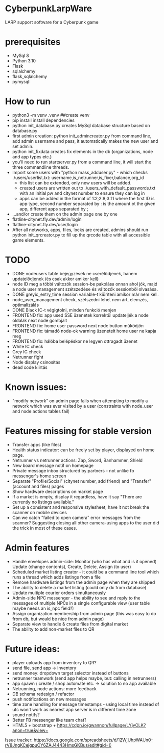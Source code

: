 # CyberpunkLarpWare
LARP support software for a Cyberpunk game

# prerequisites
- MySql 8
- Python 3.10
- Flask
- sqlalchemy
- flask_sqlalchemy
- pymysql



# How to run
- python3 -m venv .venv  ##create venv
- pip install install dependencies
- python init_database.py creates MySql database structure based on database.py
- first admin creation: python init_admincreator.py from command line, add admin username and pass, it automatically makes the new user and set admin.
- python init_fixdata creates fix elements in the db (organizations, node and app types etc.)
- you'll need to run startserver.py from a command line, it will start the three commandline threads.
- Import some users with "python mass_adduser.py" - which checks ./users/userlist.txt: username,is_netrunner,is_fixer,balance,org_id
  - this list can be extended, only new users will be added.
  - created users are written out to ./users_with_default_passwords.txt with an initial pw and citynet number to ensure they can log in
  - apps can be added in the format of 1:2;2:8;3:11 where the first ID is app type, second number separated by  : is the amount ot the given app, different apps separated by ;
- ...and/or create them on the admin page one by one
- flatline-citynet.fly.dev/admin/login
- flatline-citynet.fly.dev/user/login
- After all networks, apps, files, locks are created, admins should run python init_qrcreator.py to fill up the qrcode table with all accessible game elements.

# TODO
- DONE nodeusers table bejegyzések ne cserélődjenek, hanem updatelődjenek (és csak akkor amikor kell)
- node ID meg a többi változók session-be pakolása onnan ahol jók, majd a node user management szétszedése és változók sessionből olvasása.
- DONE greyic_entry_time session variable-t kiüríteni amikor már nem kell.
- node_user_management check, szétszedni lehet nem árt, elemzés, optimalizálás
- DONE Black IC-t végigtolni, minden funkció menjen
- FRONTEND fix: app used SSE üzenetek korrektül updateljék a node oldalak next node gombjait
- FRONTEND fix: home user password next node button működjön
- FRONTEND fix: támadó node-ok warning üzeneteit home user ne kapja meg
- FRONTEND fix: hálóba belépéskor ne legyen ottragadt üzenet
- White IC check
- Grey IC check
- Netrunner fight
- Node display csinosítás
- dead code kiirtás

# Known issues:

- "modify network" on admin page fails when attempting to modify a network which was ever visited by a user (constraints with node_user and node actions tables fail)

# Features missing for stable version

- Transfer apps (like files)
- Health status indicator: can be freely set by player, displayed on home page.
- Netrunner vs netrunner actions: Zap, Sword, Banhammer, Shield
- New board message notif on homepage
- Private message inbox structured by partners - not unlike fb messenger's home screen
- Separate "Profile/Social" (citynet number, add friend) and "Transfer" (account and files) pages
- Show hardware descriptions on market page
- If a market is empty, display it regardless, have it say "There are currently no listings available."
- Set up a consistent and responsive stylesheet, have it not break the scanner on mobile devices
- Can we catch "failed to open camera" error messages from the scanner? Suggesting closing all other camera-using apps to the user did the trick in most of these cases.

# Admin features
- Handle envelopes admin-side: Monitor (who has what and is it opened) Update (change contents), Create, Delete, Assign (to user)
- Scheduled market listing creator - it could be a command line tool which runs a thread which adds listings from a file
- Remove hardware listings from the admin page when they are shipped
- The ability to delete a market listing (could only do from database)
- Update multiple courier orders simultaneously
- Admin-side NPC messenger - the ability to see and reply to the messages of multiple NPCs in a single configurable view (user table maybe needs an is_npc field?)
- Assign organization membership from admin page (this was easy to do from db, but would be nice from admin page)
- Separate view to handle & create files from digital market
- The ability to add non-market files to QR

# Future ideas:

- player uploads app from inventory to QR?
- send file, send app -> inventory
- send money: dropdown target selector instead of buttons
- netrunner teamwork (send app helps maybe, but: calling in netrunners)
- app spawn / create / shop automate etc. -> solution to no app available
- Netrunning, node actions: more feedback
- DB schema redesign / refactor
- push notifications on new messages
- time zone handling for message timestamps - using local time instead of utc won't work as nearest app server is in different time zone
- sound notifs? 
- Better FB messenger like team chat?
- HTML5 + bootstrap + https://cdpn.io/gwannon/fullpage/LYjvOLK?anon=true&view=

Issue tracker:
https://docs.google.com/spreadsheets/d/12WjUhpWAUn0-rV8JngKCejgpuOY6ZAJ4443HmsGKBus/edit#gid=0

